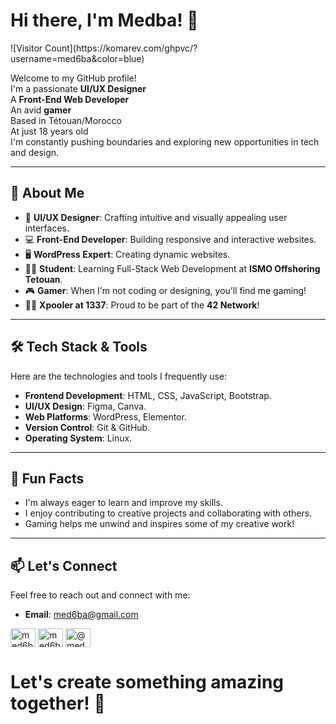<h1>Hi there, I'm Medba! 👋</h1>
![Visitor Count](https://komarev.com/ghpvc/?username=med6ba&color=blue)

Welcome to my GitHub profile!
<br>
I'm a passionate **UI/UX Designer**
<br>
A **Front-End Web Developer**
<br>
An avid **gamer**
<br>
Based in Tétouan/Morocco
<br>
At just 18 years old
<br>
I'm constantly pushing boundaries and exploring new opportunities in tech and design.

---

## 🚀 About Me

- 🎨 **UI/UX Designer**: Crafting intuitive and visually appealing user interfaces.
- 💻 **Front-End Developer**: Building responsive and interactive websites.
- 🖥️ **WordPress Expert**: Creating dynamic websites.
- 🧑‍🎓 **Student**: Learning Full-Stack Web Development at **ISMO Offshoring Tetouan**.
- 🎮 **Gamer**: When I'm not coding or designing, you’ll find me gaming!
- 🧑‍💻 **Xpooler at 1337**: Proud to be part of the **42 Network**!

---

## 🛠️ Tech Stack & Tools

Here are the technologies and tools I frequently use:

- **Frontend Development**: HTML, CSS, JavaScript, Bootstrap.
- **UI/UX Design**: Figma, Canva.
- **Web Platforms**: WordPress, Elementor.
- **Version Control**: Git & GitHub.
- **Operating System**: Linux.

---

## 🌟 Fun Facts

- I'm always eager to learn and improve my skills.
- I enjoy contributing to creative projects and collaborating with others.
- Gaming helps me unwind and inspires some of my creative work!

---

## 📫 Let's Connect

Feel free to reach out and connect with me:

- **Email**: <a href="mailto:med6ba@gmail.com">med6ba@gmail.com</a>
<p align="left">
<a href="https://instagram.com/med6ba" target="blank"><img align="center" src="https://raw.githubusercontent.com/rahuldkjain/github-profile-readme-generator/master/src/images/icons/Social/instagram.svg" alt="med6ba" height="30" width="40" /></a>
<a href="https://twitter.com/med6ba" target="blank"><img align="center" src="https://raw.githubusercontent.com/rahuldkjain/github-profile-readme-generator/master/src/images/icons/Social/twitter.svg" alt="med6ba" height="30" width="40" /></a>
<a href="https://www.youtube.com/@med6ba" target="blank"><img align="center" src="https://raw.githubusercontent.com/rahuldkjain/github-profile-readme-generator/master/src/images/icons/Social/youtube.svg" alt="@med6ba" height="30" width="40" /></a>
</p>

<h1>Let's create something amazing together! 🚀</h1>
